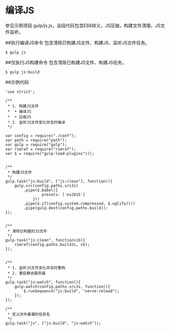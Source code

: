 # 编译JS

参见示例项目 gulp/js.js，该段代码包含ES6转义，JS压缩，构建文件清理，JS文件监听。

##执行编译JS命令
包含清除已构建JS文件、构建JS、监听JS文件任务。
```
$ gulp js
```

##仅执行JS构建命令
包含清除已构建JS文件、构建JS任务。
```
$ gulp js:build
```

##示例代码
```
'use strict';

/**
 * 1. 构建JS文件
 * 	• 编译JS
 *  • 压缩JS
 * 2. 监听JS文件变化并及时编译
 */

var config = require("./conf");
var path = require("path");
var gulp = require("gulp");
var rimraf = require("rimraf");
var $ = require("gulp-load-plugins")();


/**
 * 构建JS文件
 */
gulp.task("js:build", ["js:clean"], function(){
	gulp.src(config.paths.srcJs)
		.pipe($.babel({
				presets: ['es2015']
			}))
		.pipe($.if(config.system.compressed, $.uglify()))
		.pipe(gulp.dest(config.paths.build));
});


/**
 * 清除已构建的JS文件
 */
gulp.task("js:clean", function(cb){
	rimraf(config.paths.buildJs, cb);
});


/**
 * 1. 监听JS文件变化并及时重构
 * 2. 重启静态服务器
 */
gulp.task("js:watch", function(){
	gulp.watch(config.paths.srcJs, function(){
		$.runSequence("js:build", "serve:reload");
	});
});

/**
 * 定义对外暴漏的任务名
 */
gulp.task("js", ["js:build", "js:watch"]);

```